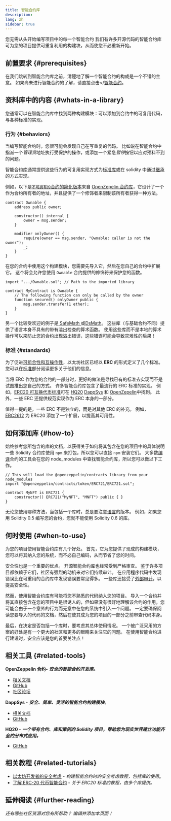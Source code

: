 ```yaml
---
title: 智能合约库
description:
lang: zh
sidebar: true
---
```


您无需从头开始编写项目中的每一个智能合约 我们有许多开源代码的智能合约库可为您的项目提供可重复利用的构建块，从而使您不必重新开始。

## 前置要求 {#prerequisites}

在我们跳转到智能合约库之前，清楚地了解一个智能合约的构成是一个不错的主意。 如果尚未进行智能合约的了解，请直接点击</[智能合约](/developers/docs/smart-contracts/anatomy/)。

## 资料库中的内容 {#whats-in-a-library}

您通常可以在智能合约库中找到两种构建模块：可以添加到合约中的可复用代码，与各种标准的实现。

### 行为 {#behaviors}

当编写智能合约时，您很可能会发现自己在写重复的代码。 比如说在智能合约中指派一个*管理员*地址执行受保护的操作，或添加一个紧急*暂停*按钮以应对预料不到的问题。

智能合约库通常提供这些行为的可复用实现方式为[标准库](https://solidity.readthedocs.io/en/v0.7.2/contracts.html#libraries)或在 solidity 中通过[继承](https://solidity.readthedocs.io/en/v0.7.2/contracts.html#inheritance)的方式实现。

例如，以下是[`不可拥有的`合约的简化版本](https://github.com/OpenZeppelin/openzeppelin-contracts/blob/v3.2.0/contracts/access/Ownable.sol)来自 [OpenZepelin 合约库](https://github.com/OpenZeppelin/openzeppelin-contracts)，它设计了一个作为合约所有者的地址，并且提供了一个修饰者来限制该所有者获得一种方法。

```solidity
contract Ownable {
    address public owner;

    constructor() internal {
        owner = msg.sender;
    }

    modifier onlyOwner() {
        require(owner == msg.sender, "Ownable: caller is not the owner");
        _;
    }
}
```

在您的合约中使用这个构建模块，您需要先导入它，然后在您自己的合约中扩展它。 这个将会允许您使用 `Ownable` 合约提供的修饰符来保护您的函数。

```solidity
import ".../Ownable.sol"; // Path to the imported library

contract MyContract is Ownable {
    // The following function can only be called by the owner
    function secured() onlyOwner public {
        msg.sender.transfer(1 ether);
    }
}
```

另一个比较受欢迎的例子是[ SafeMath ](https://docs.openzeppelin.com/contracts/3.x/utilities#math)或[DsMath](https://dappsys.readthedocs.io/en/latest/ds_math.html)。 这些库（与基础合约不同）提供了语言本身不具有的带有溢出检查的算术函数。 使用这些库而不是本地的算术操作可以来防止您的合约出现溢出错误，这些错误可能会导致灾难性的后果！

### 标准 {#standards}

为了促进[可组合性和互操作性](/developers/docs/smart-contracts/composability/)，以太坊社区已经以 **ERC** 的形式定义了几个标准。 您可以在[标准](/developers/docs/standards/)部分阅读更多关于他们的信息。

当将 ERC 作为您的合约的一部分时，更好的做法是寻找已有的标准去实现而不是试图推出您自己的方式。 许多智能合约库包含了最流行的 ERC 标准的实现。 例如，[ERC20 可互换代币标准](/developers/tutorials/understand-the-erc-20-token-smart-contract/)可在 [HQ20](https://github.com/HQ20/contracts/blob/master/contracts/token/README.md) [DappSys](http://dapp.tools/dappsys/ds-token.html) 和 [OpenZepelin](https://docs.openzeppelin.com/contracts/3.x/erc20)中找到。 此外，一些 ERC 还提供规范实现作为 ERC 本身的一部分。

值得一提的是，一些 ERC 不是独立的，而是对其他 ERC 的补充。 例如， [ERC2612](https://eips.ethereum.org/EIPS/eip-2612) 为 ERC20 添加了一个扩展，以提高其可用性。

## 如何添加库 {#how-to}

始终参考您所包含的库的文档，以获得关于如何将其包含在您的项目中的具体说明 一些 Solidity 合约库使用 `npm` 来打包，所以您可以直接 `npm` 安装它们。 大多数[编译](/developers/docs/smart-contracts/compiling/)合约的工具会在您的 node_modules 中查找智能合约库，所以您可以做以下工作。

```solidity
// This will load the @openzeppelin/contracts library from your node_modules
import "@openzeppelin/contracts/token/ERC721/ERC721.sol";

contract MyNFT is ERC721 {
    constructor() ERC721("MyNFT", "MNFT") public { }
}
```

无论您使用哪种方法，当包括一个库时，总是要注意[语言](/developers/docs/smart-contracts/languages/)的版本。 例如，如果您用 Solidity 0.5 编写您的合约，您就不能使用 Solidity 0.6 的库。

## 何时使用 {#when-to-use}

为您的项目使用智能合约库有几个好处。 首先，它为您提供了现成的构建模块，您可以将其纳入您的系统，而不必自己编码，从而节省了您的时间。

安全性也是一个重要的优点。 开源智能合约库也经常受到严格审查。 鉴于许多项目都依赖于它们，社区有强烈的动机来对它们持续审计。 在应用程序代码中发现错误比在可重用的合约库中发现错误要常见得多。 一些库还接受了[外部审计](https://github.com/OpenZeppelin/openzeppelin-contracts/tree/master/audit)，以提高安全性。

然而，使用智能合约库有可能将您不熟悉的代码纳入您的项目。 导入一个合约并将其直接包含在您的项目中是很诱人的，但如果没有很好地理解该合约的作用，您可能会由于一个意外的行为而无意中在您的系统中引入一个问题。 一定要确保阅读您要导入的代码的文档，然后在使其成为您的项目的一部分之前审查代码本身。

最后，在决定是否包括一个库时，要考虑其总体使用情况。 一个被广泛采用的方案的好处是有一个更大的社区和更多的眼睛来关注它的问题。 在使用智能合约进行建设时，安全应该是您的首要关注点！

## 相关工具 {#related-tools}

**OpenZeppelin 合约-** **_安全的智能合约开发库。_**

- [相关文档](https://docs.openzeppelin.com/contracts/)
- [GitHub](https://github.com/OpenZeppelin/openzeppelin-contracts)
- [社区论坛](https://forum.openzeppelin.com/c/general/16)

**DappSys -** **_安全、简单、灵活的智能合约构建模块。_**

- [相关文档](https://dapp.tools/dappsys/)
- [GitHub](https://github.com/dapphub/dappsys)

**HQ20 -** **_一个带有合约、库和案例的 Solidity 项目，帮助您为现实世界建立功能齐全的分布式应用。_**

- [GitHub](https://github.com/HQ20/contracts)

## 相关教程 {#related-tutorials}

- [以太坊开发者的安全考虑](/developers/docs/smart-contracts/security/) - _构建智能合约时的安全考虑教程，包括库的使用_。
- [了解 ERC-20 代币智能合约](/developers/tutorials/understand-the-erc-20-token-smart-contract/) - _关于 ERC20 标准的教程，由多个库提供。_

## 延伸阅读 {#further-reading}

_还有哪些社区资源对您有所帮助？ 编辑并添加本页面！_
